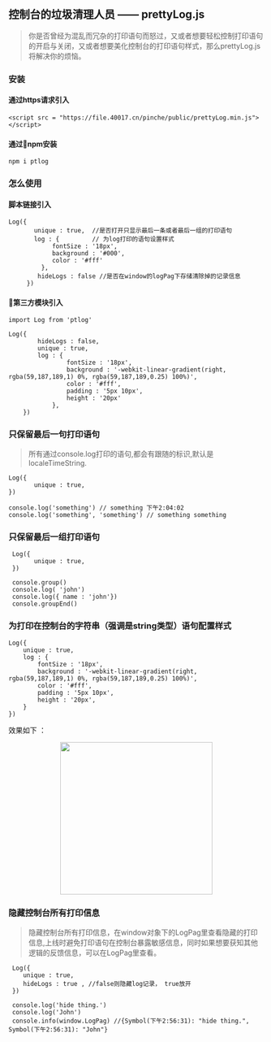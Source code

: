 ## 控制台的垃圾清理人员 —— prettyLog.js
> 你是否曾经为混乱而冗杂的打印语句而怒过，又或者想要轻松控制打印语句的开启与关闭，又或者想要美化控制台的打印语句样式，那么prettyLog.js将解决你的烦恼。

### 安装

   ####  通过https请求引入

    <script src = "https://file.40017.cn/pinche/public/prettyLog.min.js"></script> 

   #### 通过npm安装

    npm i ptlog

### 怎么使用
   
 ####  脚本链接引入

    Log({
           unique : true,  //是否打开只显示最后一条或者最后一组的打印语句
           log : {         // 为log打印的语句设置样式
                fontSize : '18px', 
                background : '#000',
                color : '#fff'
             },
            hideLogs : false //是否在window的logPag下存储清除掉的记录信息
         })

 #### 第三方模块引入

    import Log from 'ptlog'

    Log({
            hideLogs : false,
            unique : true,
            log : {
                    fontSize : '18px',
                    background : '-webkit-linear-gradient(right, rgba(59,187,189,1) 0%, rgba(59,187,189,0.25) 100%)',
                    color : '#fff',
                    padding : '5px 10px',
                    height : '20px'  
                },
        })
     

### 只保留最后一句打印语句
>所有通过console.log打印的语句,都会有跟随的标识,默认是localeTimeString.

    Log({
           unique : true, 
    })

    console.log('something') // something 下午2:04:02
    console.log('something', 'something') // something something


### 只保留最后一组打印语句

     Log({
           unique : true, 
     })

     console.group()
     console.log( 'john')
     console.log({ name : 'john'})
     console.groupEnd()

### 为打印在控制台的字符串（强调是string类型）语句配置样式

    Log({
        unique : true,
        log : {
            fontSize : '18px',
            background : '-webkit-linear-gradient(right, rgba(59,187,189,1) 0%, rgba(59,187,189,0.25) 100%)',
            color : '#fff',
            padding : '5px 10px',
            height : '20px',    
        }
    })


效果如下 ：

<img  style = "display  : block; width : 300px; margin : 0 auto;" src = 'https://file.40017.cn/guide/extra/demo3.png'>


### 隐藏控制台所有打印信息
>隐藏控制台所有打印信息，在window对象下的LogPag里查看隐藏的打印信息,上线时避免打印语句在控制台暴露敏感信息，同时如果想要获知其他逻辑的反馈信息，可以在LogPag里查看。

     Log({
        unique : true,
        hideLogs : true , //false则隐藏log记录， true放开
     })

     console.log('hide thing.')
     console.log('John')
     console.info(window.LogPag) //{Symbol(下午2:56:31): "hide thing.", Symbol(下午2:56:31): "John"}


    
            









